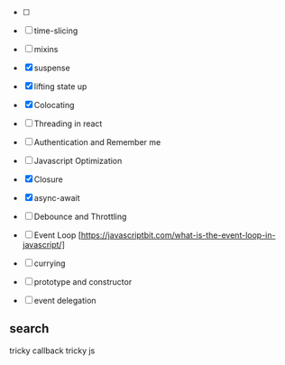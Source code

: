 -[ ]

- [ ] time-slicing
- [ ] mixins
- [X] suspense
- [X] lifting state up
- [X] Colocating 
- [ ] Threading in react
- [ ] Authentication and Remember me
- [ ] Javascript Optimization
- [X] Closure
- [X] async-await
- [ ] Debounce and Throttling 
- [ ] Event Loop [https://javascriptbit.com/what-is-the-event-loop-in-javascript/]
- [ ] currying
- [ ] prototype and constructor
- [ ] event delegation




## search
tricky callback
tricky js
